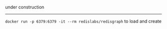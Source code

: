 under construction

----------------
`docker run -p 6379:6379 -it --rm redislabs/redisgraph` to load and create 
